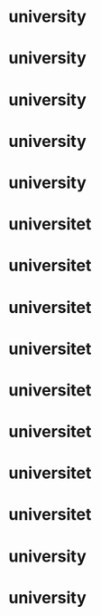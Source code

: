 # university
# university
# university
# university
# university
# universitet
# universitet
# universitet
# universitet
# universitet
# universitet
# universitet
# universitet
# university
# university
